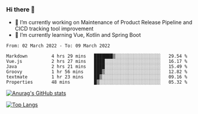 ### Hi there 👋

- 🔭 I’m currently working on Maintenance of Product Release Pipeline and CICD tracking tool improvement
- 🌱 I’m currently learning Vue, Kotlin and Spring Boot

<!--START_SECTION:waka-->

```text
From: 02 March 2022 - To: 09 March 2022

Markdown         4 hrs 29 mins   ███████▒░░░░░░░░░░░░░░░░░   29.54 %
Vue.js           2 hrs 27 mins   ████░░░░░░░░░░░░░░░░░░░░░   16.17 %
Java             2 hrs 21 mins   ████░░░░░░░░░░░░░░░░░░░░░   15.49 %
Groovy           1 hr 56 mins    ███▒░░░░░░░░░░░░░░░░░░░░░   12.82 %
textmate         1 hr 23 mins    ██▒░░░░░░░░░░░░░░░░░░░░░░   09.16 %
Properties       48 mins         █▒░░░░░░░░░░░░░░░░░░░░░░░   05.32 %
```

<!--END_SECTION:waka-->

[![Anurag's GitHub stats](https://github-readme-stats.vercel.app/api?username=yunhao981&show_icons=true&theme=solarized-dark)](https://github.com/anuraghazra/github-readme-stats)

[![Top Langs](https://github-readme-stats.vercel.app/api/top-langs/?username=yunhao981&theme=solarized-dark&layout=compact)](https://github.com/anuraghazra/github-readme-stats)

<!--
**yunhao981/yunhao981** is a ✨ _special_ ✨ repository because its `README.md` (this file) appears on your GitHub profile.

Here are some ideas to get you started:

- 🔭 I’m currently working on Maintenance of Release Pipeline and CICD tracking tool improvement
- 🌱 I’m currently learning Vue, Kotlin and Spring Boot
- 👯 I’m looking to collaborate on ...
- 🤔 I’m looking for help with ...
- 💬 Ask me about ...
- 📫 How to reach me: ...
- 😄 Pronouns: ...
- ⚡ Fun fact: ...
-->


